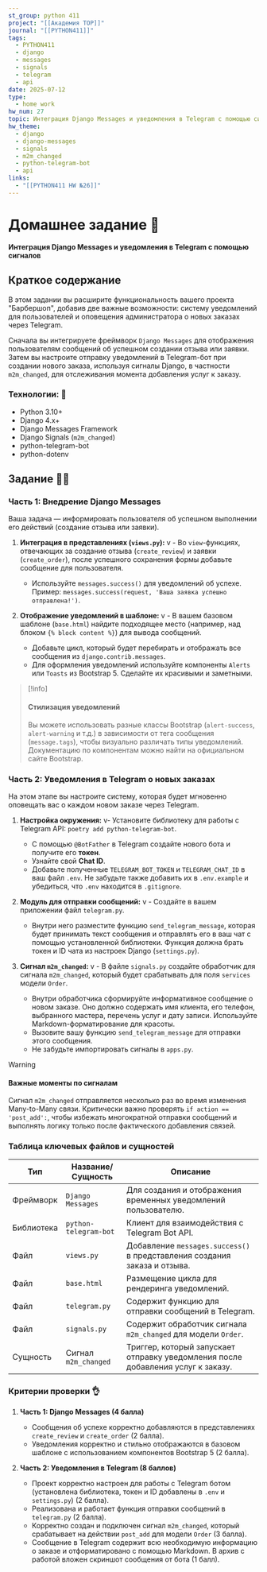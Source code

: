 ```yaml
---
st_group: python 411
project: "[[Академия TOP]]"
journal: "[[PYTHON411]]"
tags:
  - PYTHON411
  - django
  - messages
  - signals
  - telegram
  - api
date: 2025-07-12
type:
  - home work
hw_num: 27
topic: Интеграция Django Messages и уведомления в Telegram с помощью сигналов
hw_theme:
  - django
  - django-messages
  - signals
  - m2m_changed
  - python-telegram-bot
  - api
links:
  - "[[PYTHON411 HW №26]]"
---
```


# Домашнее задание 📃

**Интеграция Django Messages и уведомления в Telegram с помощью сигналов**

## Краткое содержание

В этом задании вы расширите функциональность вашего проекта "Барбершоп", добавив две важные возможности: систему уведомлений для пользователей и оповещения администратора о новых заказах через Telegram.

Сначала вы интегрируете фреймворк `Django Messages` для отображения пользователям сообщений об успешном создании отзыва или заявки. Затем вы настроите отправку уведомлений в Telegram-бот при создании нового заказа, используя сигналы Django, в частности `m2m_changed`, для отслеживания момента добавления услуг к заказу.

### Технологии: 🦾

- Python 3.10+
- Django 4.x+
- Django Messages Framework
- Django Signals (`m2m_changed`)
- python-telegram-bot
- python-dotenv

## Задание 👷‍♂️

### Часть 1: Внедрение Django Messages

Ваша задача — информировать пользователя об успешном выполнении его действий (создание отзыва или заявки).

1. **Интеграция в представлениях (`views.py`):**
  v  - Во `view`-функциях, отвечающих за создание отзыва (`create_review`) и заявки (`create_order`), после успешного сохранения формы добавьте сообщение для пользователя.
    - Используйте `messages.success()` для уведомлений об успехе. Пример: `messages.success(request, 'Ваша заявка успешно отправлена!')`.

2. **Отображение уведомлений в шаблоне:**
  v  - В вашем базовом шаблоне (`base.html`) найдите подходящее место (например, над блоком `{% block content %}`) для вывода сообщений.
    - Добавьте цикл, который будет перебирать и отображать все сообщения из `django.contrib.messages`.
    - Для оформления уведомлений используйте компоненты `Alerts` или `Toasts` из Bootstrap 5. Сделайте их красивыми и заметными.

>[!info]
>
>#### Стилизация уведомлений
>
>Вы можете использовать разные классы Bootstrap (`alert-success`, `alert-warning` и т.д.) в зависимости от тега сообщения (`message.tags`), чтобы визуально различать типы уведомлений. Документацию по компонентам можно найти на официальном сайте Bootstrap.

### Часть 2: Уведомления в Telegram о новых заказах

На этом этапе вы настроите систему, которая будет мгновенно оповещать вас о каждом новом заказе через Telegram.

1. **Настройка окружения:**
    v- Установите библиотеку для работы с Telegram API: `poetry add python-telegram-bot`.
    - С помощью `@BotFather` в Telegram создайте нового бота и получите его **токен**.
    - Узнайте свой **Chat ID**.
    - Добавьте полученные `TELEGRAM_BOT_TOKEN` и `TELEGRAM_CHAT_ID` в ваш файл `.env`. Не забудьте также добавить их в `.env.example` и убедиться, что `.env` находится в `.gitignore`.

2. **Модуль для отправки сообщений:**
  v  - Создайте в вашем приложении файл `telegram.py`.
    - Внутри него разместите функцию `send_telegram_message`, которая будет принимать текст сообщения и отправлять его в ваш чат с помощью установленной библиотеки. Функция должна брать токен и ID чата из настроек Django (`settings.py`).

3. **Сигнал `m2m_changed`:**
  v  - В файле `signals.py` создайте обработчик для сигнала `m2m_changed`, который будет срабатывать для поля `services` модели `Order`.
    - Внутри обработчика сформируйте информативное сообщение о новом заказе. Оно должно содержать имя клиента, его телефон, выбранного мастера, перечень услуг и дату записи. Используйте Markdown-форматирование для красоты.
    - Вызовите вашу функцию `send_telegram_message` для отправки этого сообщения.
    - Не забудьте импортировать сигналы в `apps.py`.

>[!warning]
>
>#### Важные моменты по сигналам
>
>Сигнал `m2m_changed` отправляется несколько раз во время изменения Many-to-Many связи. Критически важно проверять `if action == 'post_add':`, чтобы избежать многократной отправки сообщений и выполнять логику только после фактического добавления связей.

### Таблица ключевых файлов и сущностей

| Тип | Название/Сущность | Описание |
|---|---|---|
| Фреймворк | `Django Messages` | Для создания и отображения временных уведомлений пользователю. |
| Библиотека | `python-telegram-bot` | Клиент для взаимодействия с Telegram Bot API. |
| Файл | `views.py` | Добавление `messages.success()` в представления создания заказа и отзыва. |
| Файл | `base.html` | Размещение цикла для рендеринга уведомлений. |
| Файл | `telegram.py` | Содержит функцию для отправки сообщений в Telegram. |
| Файл | `signals.py` | Содержит обработчик сигнала `m2m_changed` для модели `Order`. |
| Сущность | Сигнал `m2m_changed` | Триггер, который запускает отправку уведомления после добавления услуг к заказу. |

### Критерии проверки 👌

1. **Часть 1: Django Messages (4 балла)**
    - Сообщения об успехе корректно добавляются в представлениях `create_review` и `create_order` (2 балла).
    - Уведомления корректно и стильно отображаются в базовом шаблоне с использованием компонентов Bootstrap 5 (2 балла).

2. **Часть 2: Уведомления в Telegram (8 баллов)**
    - Проект корректно настроен для работы с Telegram ботом (установлена библиотека, токен и ID добавлены в `.env` и `settings.py`) (2 балла).
    - Реализована и работает функция отправки сообщений в `telegram.py` (2 балла).
    - Корректно создан и подключен сигнал `m2m_changed`, который срабатывает на действии `post_add` для модели `Order` (3 балла).
    - Сообщение в Telegram содержит всю необходимую информацию о заказе и отформатировано с помощью Markdown. В архив с работой вложен скриншот сообщения от бота (1 балл).
